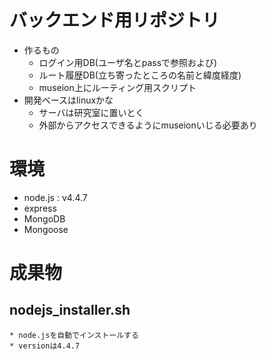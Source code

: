 # バックエンド用リポジトリ  
* 作るもの  
    * ログイン用DB(ユーザ名とpassで参照および)  
    * ルート履歴DB(立ち寄ったところの名前と緯度経度)  
    * museion上にルーティング用スクリプト  
* 開発ベースはlinuxかな  
    * サーバは研究室に置いとく  
    * 外部からアクセスできるようにmuseionいじる必要あり  

# 環境  
* node.js : v4.4.7  
* express
* MongoDB
* Mongoose

# 成果物  

## nodejs_installer.sh  
    * node.jsを自動でインストールする
    * versionは4.4.7

  